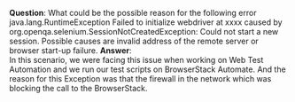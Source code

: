 **Question**: What could be the possible reason for the following error 
  java.lang.RuntimeException Failed to initialize webdriver at xxxx caused by org.openqa.selenium.SessionNotCreatedException: 
  Could not start a new session. Possible causes are invalid address of the remote server or browser start-up failure.
**Answer**:   
In this scenario, we were facing this issue when working on Web Test Automation and we run our test scripts on BrowserStack Automate. 
And the reason for this Exception was that the firewall in the network which was blocking the call to the BrowserStack.
